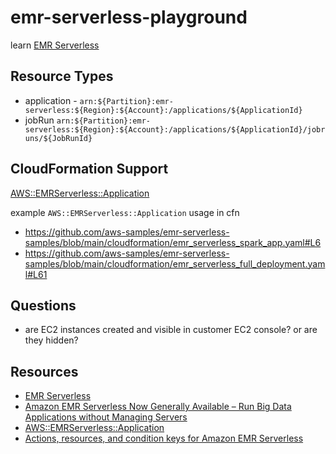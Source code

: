 # emr-serverless-playground

learn [EMR Serverless](https://docs.aws.amazon.com/emr/latest/EMR-Serverless-UserGuide/emr-serverless.html)

## Resource Types

- application - `arn:${Partition}:emr-serverless:${Region}:${Account}:/applications/${ApplicationId}`
- jobRun `arn:${Partition}:emr-serverless:${Region}:${Account}:/applications/${ApplicationId}/jobruns/${JobRunId}`

## CloudFormation Support

[AWS::EMRServerless::Application](https://docs.aws.amazon.com/AWSCloudFormation/latest/UserGuide/aws-resource-emrserverless-application.html)

example `AWS::EMRServerless::Application` usage in cfn

- <https://github.com/aws-samples/emr-serverless-samples/blob/main/cloudformation/emr_serverless_spark_app.yaml#L6>
- <https://github.com/aws-samples/emr-serverless-samples/blob/main/cloudformation/emr_serverless_full_deployment.yaml#L61>

## Questions

- are EC2 instances created and visible in customer EC2 console?  or are they hidden?

## Resources

- [EMR Serverless](https://docs.aws.amazon.com/emr/latest/EMR-Serverless-UserGuide/emr-serverless.html)
- [Amazon EMR Serverless Now Generally Available – Run Big Data Applications without Managing Servers](https://aws.amazon.com/blogs/aws/amazon-emr-serverless-now-generally-available-run-big-data-applications-without-managing-servers/)
- [AWS::EMRServerless::Application](https://docs.aws.amazon.com/AWSCloudFormation/latest/UserGuide/aws-resource-emrserverless-application.html)
- [Actions, resources, and condition keys for Amazon EMR Serverless](https://docs.aws.amazon.com/service-authorization/latest/reference/list_amazonemrserverless.html)